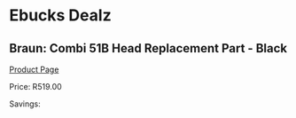 
# Ebucks Dealz
## Braun: Combi 51B Head Replacement Part - Black
[Product Page](https://www.ebucks.com/web/shop/productSelected.do?prodId=627529440&catId=1186081080)

Price: R519.00

Savings: 


	